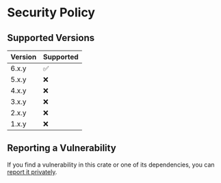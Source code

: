# Security Policy

## Supported Versions

| Version | Supported |
|---------|-----------|
| 6.x.y   | ✅         |
| 5.x.y   | ❌         |
| 4.x.y   | ❌         |
| 3.x.y   | ❌         |
| 2.x.y   | ❌         |
| 1.x.y   | ❌         |

## Reporting a Vulnerability

If you find a vulnerability in this crate or one of its dependencies, you can [report it privately](https://github.com/clechasseur/mini_exercism/security/advisories/new).
